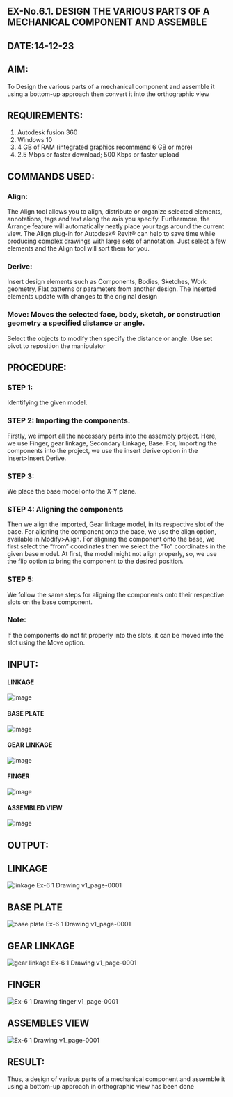 ## EX-No.6.1. DESIGN THE VARIOUS PARTS OF A MECHANICAL COMPONENT AND ASSEMBLE

## DATE:14-12-23

## AIM: 
To Design the various parts of a mechanical component and assemble it using a bottom-up approach then convert it into the orthographic view

## REQUIREMENTS: 
1. Autodesk fusion 360
2. Windows 10
3. 4 GB of RAM (integrated graphics recommend 6 GB or more)
4. 2.5 Mbps or faster download; 500 Kbps or faster upload 

## COMMANDS USED:
### Align: 
The Align tool allows you to align, distribute or organize selected elements, annotations, tags and text along the axis you specify. Furthermore, the Arrange feature will automatically neatly place your tags around the current view.
The Align plug-in for Autodesk® Revit® can help to save time while producing complex drawings with large sets of annotation.
Just select a few elements and the Align tool will sort them for you.

### Derive:
Insert design elements such as Components, Bodies, Sketches, Work geometry, Flat patterns or parameters from another design.
The inserted elements update with changes to the original design

### Move: Moves the selected face, body, sketch, or construction geometry a specified distance or angle.
Select the objects to modify then specify the distance or angle. Use set pivot to reposition the manipulator

## PROCEDURE:
### STEP 1: 
 Identifying the given model.

### STEP 2: Importing the components.
Firstly, we import all the necessary parts into the assembly project. Here, we use Finger, gear linkage, Secondary Linkage, Base. For, Importing the components into the project, we use the insert derive option in the Insert>Insert Derive.

### STEP 3: 
We place the base model onto the X-Y plane.

### STEP 4: Aligning the components
Then we align the imported, Gear linkage model, in its respective slot of the base.
For aligning the component onto the base, we use the align option, available in Modify>Align.
For aligning the component onto the base, we first select the “from” coordinates then we select the “To” coordinates in the given base model. At first, the model might not align properly, so, we use the flip option to bring the component to the desired position.

### STEP 5: 
We follow the same steps for aligning the components onto their respective      slots on the base component.

### Note: 
If the components do not fit properly into the slots, it can be moved into the slot using the Move option.

## INPUT: 

#### LINKAGE
![image](https://user-images.githubusercontent.com/113594316/199413513-8fa5b9db-0546-49d0-ad4c-230b22984d3c.png)

#### BASE PLATE  
![image](https://user-images.githubusercontent.com/113594316/199413545-3b2fd515-6e27-4d28-9da3-c9ce20cb2a42.png)

#### GEAR LINKAGE
![image](https://user-images.githubusercontent.com/113594316/199413566-05708531-fc78-44c9-ab98-4f8a9066d318.png)

#### FINGER
![image](https://user-images.githubusercontent.com/113594316/199413594-5de9578e-5800-4e69-8c76-6a5749e31805.png)

#### ASSEMBLED VIEW
![image](https://user-images.githubusercontent.com/113594316/199413636-df0a61ce-964f-490d-9a16-e5986ebbf403.png)

## OUTPUT:

## LINKAGE 
![linkage Ex-6 1 Drawing v1_page-0001](https://github.com/jishnusankaran/EX-No.6.1.-DESIGN-THE-VARIOUS-PARTS-OF-A-MECHANICAL-COMPONENT-AND-ASSEMBLE/assets/144979369/d14fb712-0b56-40b9-9001-f3d5c0d03a6d)

## BASE PLATE
![base plate Ex-6 1 Drawing v1_page-0001](https://github.com/jishnusankaran/EX-No.6.1.-DESIGN-THE-VARIOUS-PARTS-OF-A-MECHANICAL-COMPONENT-AND-ASSEMBLE/assets/144979369/38c67873-9c61-40e9-8f82-cc6c9ccf2a76)

## GEAR LINKAGE
![gear linkage Ex-6 1 Drawing v1_page-0001](https://github.com/jishnusankaran/EX-No.6.1.-DESIGN-THE-VARIOUS-PARTS-OF-A-MECHANICAL-COMPONENT-AND-ASSEMBLE/assets/144979369/e3f7f67d-ba21-4ab0-8690-d06fb184ecd0)

## FINGER 
![Ex-6 1 Drawing finger v1_page-0001](https://github.com/jishnusankaran/EX-No.6.1.-DESIGN-THE-VARIOUS-PARTS-OF-A-MECHANICAL-COMPONENT-AND-ASSEMBLE/assets/144979369/32b4b494-333d-4d64-be26-16687c272645)

## ASSEMBLES VIEW
![Ex-6 1 Drawing v1_page-0001](https://github.com/jishnusankaran/EX-No.6.1.-DESIGN-THE-VARIOUS-PARTS-OF-A-MECHANICAL-COMPONENT-AND-ASSEMBLE/assets/144979369/5ce324d0-ce2d-4125-b457-adc1b22a222f)

## RESULT:
Thus, a design of various parts of a mechanical component and assemble it using a bottom-up approach in orthographic view has been done
